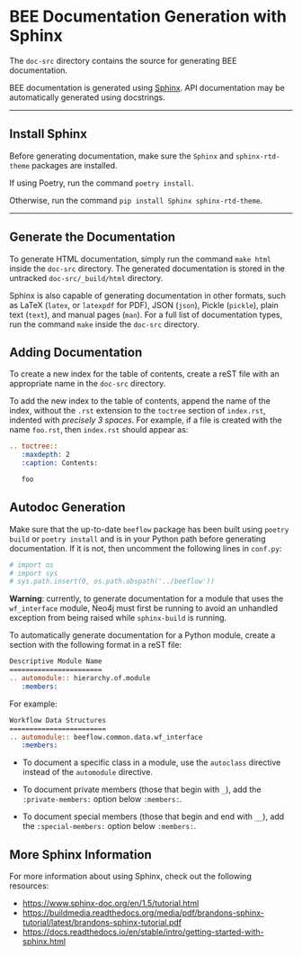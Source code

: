 # BEE Documentation Generation with Sphinx
The `doc-src` directory contains the source for generating BEE documentation.

BEE documentation is generated using [Sphinx](http://www.sphinx-doc.org/en/master/).
API documentation may be automatically generated using docstrings.

---

## Install Sphinx

Before generating documentation, make sure the `Sphinx` and `sphinx-rtd-theme` packages are installed.

If using Poetry, run the command `poetry install`.

Otherwise, run the command `pip install Sphinx sphinx-rtd-theme`.

---

## Generate the Documentation

To generate HTML documentation, simply run the command `make html` inside the `doc-src` directory.
The generated documentation is stored in the untracked `doc-src/_build/html` directory.

Sphinx is also capable of generating documentation in other formats, such as LaTeX (`latex`, or `latexpdf` for PDF),
JSON (`json`), Pickle (`pickle`), plain text (`text`), and manual pages (`man`).
For a full list of documentation types, run the command `make` inside the `doc-src` directory.

## Adding Documentation

To create a new index for the table of contents, create a reST file with an appropriate name in the `doc-src` directory.

To add the new index to the table of contents, append the name of the index, without the `.rst` extension to the `toctree`
section of `index.rst`, indented with *precisely 3 spaces*. For example, if a file is created with the name `foo.rst`,
then `index.rst` should appear as:

```rst
.. toctree::
   :maxdepth: 2
   :caption: Contents:

   foo
```

## Autodoc Generation

Make sure that the up-to-date `beeflow` package has been built using `poetry build` or `poetry install` and is in your
Python path before generating documentation. If it is not, then uncomment the following lines in `conf.py`:

```py
# import os
# import sys
# sys.path.insert(0, os.path.abspath('../beeflow'))
```

**Warning**: currently, to generate documentation for a module that uses the `wf_interface` module, Neo4j must first be
running to avoid an unhandled exception from being raised while `sphinx-build` is running.

To automatically generate documentation for a Python module, create a section with the following format in a reST file:

```rst
Descriptive Module Name
=======================
.. automodule:: hierarchy.of.module
   :members:
```

For example:

```rst
Workflow Data Structures
========================
.. automodule:: beeflow.common.data.wf_interface
   :members:
```

- To document a specific class in a module, use the `autoclass` directive instead of the `automodule` directive.

- To document private members (those that begin with `_`), add the `:private-members:` option below `:members:`.

- To document special members (those that begin and end with `__`), add the `:special-members:` option below `:members:`.

## More Sphinx Information

For more information about using Sphinx, check out the following resources:

- https://www.sphinx-doc.org/en/1.5/tutorial.html
- https://buildmedia.readthedocs.org/media/pdf/brandons-sphinx-tutorial/latest/brandons-sphinx-tutorial.pdf
- https://docs.readthedocs.io/en/stable/intro/getting-started-with-sphinx.html

